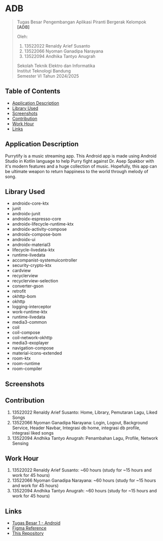 # ADB

> Tugas Besar Pengembangan Aplikasi Piranti Bergerak Kelompok **[ADB]**
>
> Oleh:<br>
> 1. 13522022 Renaldy Arief Susanto<br>
> 2. 13522066 Nyoman Ganadipa Narayana<br>
> 3. 13522094 Andhika Tantyo Anugrah<br>
>
> Sekolah Teknik Elektro dan Informatika<br>
> Institut Teknologi Bandung<br>
> Semester VI Tahun 2024/2025


## Table of Contents
* [Application Description](#application-description)
* [Library Used](#library-used)
* [Screenshots](#screenshots)
* [Contribution](#contribution)
* [Work Hour](#work-hour)
* [Links](#links)


## Application Description
Purrytify is a music streaming app. This Android app is made using Android Studio in Kotlin language to help Purry fight against Dr. Asep Spakbor with it's modern features and a huge collection of music. Hopefully, this app can be ultimate weapon to return happiness to the world through melody of song.

## Library Used
- androidx-core-ktx
- junit
- androidx-junit
- androidx-espresso-core
- androidx-lifecycle-runtime-ktx
- androidx-activity-compose
- androidx-compose-bom
- androidx-ui
- androidx-material3
- lifecycle-livedata-ktx
- runtime-livedata
- accompanist-systemuicontroller
- security-crypto-ktx
- cardview
- recyclerview
- recyclerview-selection
- converter-gson
- retrofit
- okhttp-bom
- okhttp
- logging-interceptor
- work-runtime-ktx
- runtime-livedata
- media3-common
- coil
- coil-compose
- coil-network-okhttp
- media3-exoplayer
- navigation-compose
- material-icons-extended
- room-ktx
- room-runtime
- room-compiler

## Screenshots

## Contribution
1. 13522022 Renaldy Arief Susanto: Home, Library, Pemutaran Lagu, Liked Songs
2. 13522066 Nyoman Ganadipa Narayana: Login, Logout, Background Service, Header Navbar, Integrasi db home, integrasi db profile, integrasi liked songs
3. 13522094 Andhika Tantyo Anugrah: Penambahan Lagu, Profile, Network Sensing

## Work Hour
1. 13522022 Renaldy Arief Susanto: ~60 hours (study for ~15 hours and work for 45 hours)
2. 13522066 Nyoman Ganadipa Narayana: ~60 hours (study for ~15 hours and work for 45 hours)
3. 13522094 Andhika Tantyo Anugrah: ~60 hours (study for ~15 hours and work for 45 hours)

## Links
- [Tugas Besar 1 - Android](https://docs.google.com/document/d/1WFKkOpWmswCLCIi4-5ptbk80FJzvuZOE/edit)
- [Figma Reference](https://www.figma.com/design/zrLmY0b9FlCWTxBlJjOwBD/MAD?node-id=9-937&t=LCA0k8zLUIT4D9eL-0)
- [This Repository](https://github.com/Labpro-21/if3210-tubes-mad-2025-if3210-2025-mad-adb)
